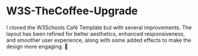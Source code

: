 # W3S-TheCoffee-Upgrade
I cloned the W3Schools Café Template but with several improvements. The layout has been refined for better aesthetics, enhanced responsiveness, and smoother user experience, along with some added effects to make the design more engaging. 🚀
